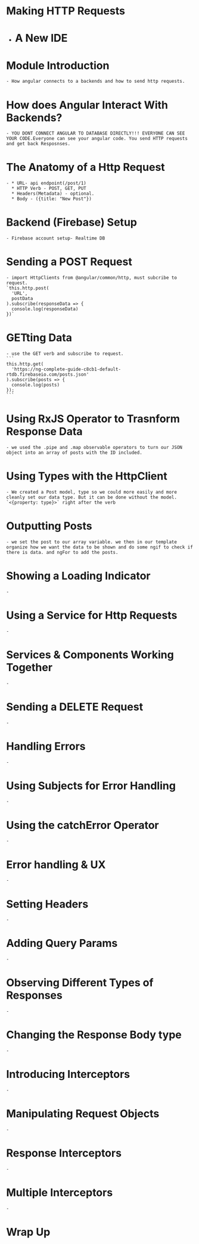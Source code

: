 # Making HTTP Requests
  - # A New IDE
  # Module Introduction
    - How angular connects to a backends and how to send http requests.
  # How does Angular Interact With Backends?
    - YOU DONT CONNECT ANGULAR TO DATABASE DIRECTLY!!! EVERYONE CAN SEE YOUR CODE.Everyone can see your angular code. You send HTTP requests and get back Resposnses.
  # The Anatomy of a Http Request
    - * URL- api endpoint(/post/1)
      * HTTP Verb - POST, GET, PUT 
      * Headers(Metadata) - optional.
      * Body - ({title: "New Post"})
  # Backend (Firebase) Setup
    - Firebase account setup- Realtime DB
  # Sending a POST Request
    - import HttpClients from @angular/common/http, must subcribe to request.
    `this.http.post(
      'URL',
      postData
    ).subscribe(responseData => {
      console.log(responseData)
    })`
  # GETting Data
    - use the GET verb and subscribe to request.
    ```
    this.http.get(
      'https://ng-complete-guide-c8cb1-default-rtdb.firebaseio.com/posts.json'
    ).subscribe(posts => {
      console.log(posts)
    });
    ```
  
  # Using RxJS Operator to Trasnform Response Data
    - we used the .pipe and .map observable operators to turn our JSON object into an array of posts with the ID included.
  # Using Types with the HttpClient
    - We created a Post model, type so we could more easily and more cleanly set our data type. But it can be done without the model. `<{property: type}>` right after the verb
  # Outputting Posts
    - we set the post to our array variable. we then in our template organize how we want the data to be shown and do some ngif to check if there is data. and ngFor to add the posts.
  # Showing a Loading Indicator
    - 
  # Using a Service for Http Requests
    - 
  # Services & Components Working Together
    - 
  # Sending a DELETE Request
    - 
  # Handling Errors
    - 
  # Using Subjects for Error Handling
    - 
  # Using the catchError Operator
    - 
  # Error handling & UX
    - 
  # Setting Headers
    - 
  # Adding Query Params
    - 
  # Observing Different Types of Responses
    - 
  # Changing the Response Body type
    - 
  # Introducing Interceptors
    - 
  # Manipulating Request Objects
    - 
  # Response Interceptors
    - 
  # Multiple Interceptors
    - 
  # Wrap Up
  